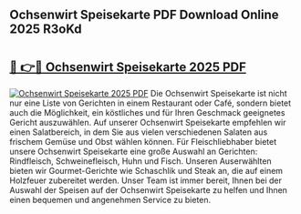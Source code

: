 ## Ochsenwirt Speisekarte PDF Download Online 2025 R3oKd

# <h2><a href="http://gc7oh2.nevu.top/?p=Ochsenwirt+Speisekarte">🔗 👉🔴 Ochsenwirt Speisekarte 2025 PDF</a></h2>

[![Ochsenwirt Speisekarte 2025 PDF](https://i.imgur.com/dBaPXMq.png)](http://gc7oh2.nevu.top/?p=Ochsenwirt+Speisekarte)
Die Ochsenwirt Speisekarte ist nicht nur eine Liste von Gerichten in einem Restaurant oder Café, sondern bietet auch die Möglichkeit, ein köstliches und für Ihren Geschmack geeignetes Gericht auszuwählen. Auf unserer Ochsenwirt Speisekarte empfehlen wir einen Salatbereich, in dem Sie aus vielen verschiedenen Salaten aus frischem Gemüse und Obst wählen können. Für Fleischliebhaber bietet unsere Ochsenwirt Speisekarte eine große Auswahl an Gerichten: Rindfleisch, Schweinefleisch, Huhn und Fisch. Unseren Auserwählten bieten wir Gourmet-Gerichte wie Schaschlik und Steak an, die auf einem Holzfeuer zubereitet werden. Unser Team ist immer bereit, Ihnen bei der Auswahl der Speisen auf der Ochsenwirt Speisekarte zu helfen und Ihnen einen bequemen und angenehmen Service zu bieten.
